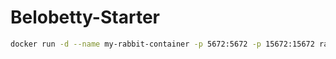 # Belobetty-Starter

```bash
docker run -d --name my-rabbit-container -p 5672:5672 -p 15672:15672 rabbitmq:3-management
```